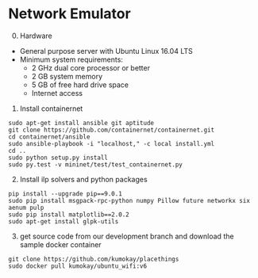 # Network Emulator

0. Hardware
- General purpose server with Ubuntu Linux 16.04 LTS
- Minimum system requirements:
    * 2 GHz dual core processor or better
    * 2 GB system memory
    * 5 GB of free hard drive space
    * Internet access

1. Install containernet
```
sudo apt-get install ansible git aptitude
git clone https://github.com/containernet/containernet.git
cd containernet/ansible
sudo ansible-playbook -i "localhost," -c local install.yml
cd ..
sudo python setup.py install
sudo py.test -v mininet/test/test_containernet.py
```

2. Install ilp solvers and python packages
```
pip install --upgrade pip==9.0.1
sudo pip install msgpack-rpc-python numpy Pillow future networkx six aenum pulp
sudo pip install matplotlib==2.0.2
sudo apt-get install glpk-utils
```

3. get source code from our development branch and download the sample docker container
```
git clone https://github.com/kumokay/placethings
sudo docker pull kumokay/ubuntu_wifi:v6
```

